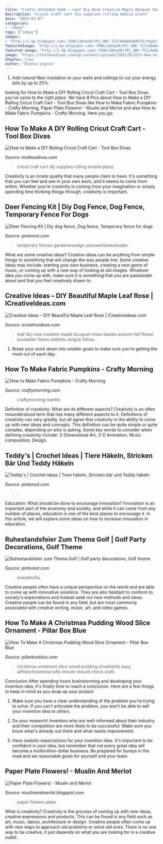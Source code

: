 ```yaml
---
title: "Crafts Unfolded Gmbh ~ Leaf Diy Rose Creative Maple Bouquet Roses Leaves Autumn Fall Flower Knutselen Flores Oetletes Dolgok Folhas"
description: "Cricut craft cart diy supplies rolling mobile plans"
date: "2023-02-07"
categories:
- "ideas"
tags: ["ideas"]
images:
- "http://1.bp.blogspot.com/-V5WCs1bhyU0/VPj_QWC-7CI/AAAAAAAAFZ4/YAyb1ImE8uI/s1600/Paper%2BPlate%2BFlower%2BTutorial%2Bwm2.jpg"
featuredImage: "http://1.bp.blogspot.com/-V5WCs1bhyU0/VPj_QWC-7CI/AAAAAAAAFZ4/YAyb1ImE8uI/s1600/Paper%2BPlate%2BFlower%2BTutorial%2Bwm2.jpg"
featured_image: "http://1.bp.blogspot.com/-V5WCs1bhyU0/VPj_QWC-7CI/AAAAAAAAFZ4/YAyb1ImE8uI/s1600/Paper%2BPlate%2BFlower%2BTutorial%2Bwm2.jpg"
image: "https://toolboxdivas.com/wp-content/uploads/2021/01/DIY-How-to-make-a-mobile-craft-cart-for-Cricut-and-printer-craft-supplies-@toolboxdivas-41-of-77-1-683x1024.jpg"
ShowToc: true
author: "Dianna Legros"
---
```



1. Add natural fiber insulation to your walls and ceilings to cut your energy bills by up to 25%.

	

		
looking for How to Make a DIY Rolling Cricut Craft Cart - Tool Box Divas you've came to the right place. We have 8 Pics about How to Make a DIY Rolling Cricut Craft Cart - Tool Box Divas like How to Make Fabric Pumpkins - Crafty Morning, Paper Plate Flowers! - Muslin and Merlot and also How to Make Fabric Pumpkins - Crafty Morning. Here you go:
		
    
## How To Make A DIY Rolling Cricut Craft Cart - Tool Box Divas

<img loading=lazy src="https://toolboxdivas.com/wp-content/uploads/2021/01/DIY-How-to-make-a-mobile-craft-cart-for-Cricut-and-printer-craft-supplies-@toolboxdivas-41-of-77-1-683x1024.jpg" onerror="this.onerror=null;this.src='https://tse2.mm.bing.net/th?id=OIP.q9k3EY0LIK0NS_h8fkqGlQHaLG&amp;pid=15.1';" alt="How to Make a DIY Rolling Cricut Craft Cart - Tool Box Divas">

_Source: toolboxdivas.com_

>cricut craft cart diy supplies rolling mobile plans. 

	

Creativity is an innate quality that many people claim to have. It's something that you can feel and see in your own work, and it seems to come from within. Whether you're creativity is coming from your imagination or simply spending time thinking things through, creativity is important.

    
## Deer Fencing Kit | Diy Dog Fence, Dog Fence, Temporary Fence For Dogs

<img loading=lazy src="https://i.pinimg.com/736x/81/d4/65/81d465bb8ae41c6b7d62ebcb6a131fa6.jpg" onerror="this.onerror=null;this.src='https://tse3.mm.bing.net/th?id=OIP.66hfa6NiClA63tLiurnm1gAAAA&amp;pid=15.1';" alt="Deer Fencing Kit | Diy dog fence, Dog fence, Temporary fence for dogs">

_Source: pinterest.com_

>temporary fences gardenersedge youownhomesteader. 

	

What are some creative ideas?
Creative ideas can be anything from simple things to something that will change the way people live. Some creative ideas may include: starting your own business, creating a new genre of music, or coming up with a new way of looking at old images. Whatever idea you come up with, make sure it is something that you are passionate about and that you feel creatively drawn to.

    
## Creative Ideas – DIY Beautiful Maple Leaf Rose | ICreativeIdeas.com

<img loading=lazy src="http://www.icreativeideas.com/wp-content/uploads/2014/09/Creative-Ideas-DIY-Maple-Leaf-Rose-Bouquet.jpg?ed7071" onerror="this.onerror=null;this.src='https://tse3.mm.bing.net/th?id=OIP.hs8CadgPCBLMDNbIzd0S0gHaHa&amp;pid=15.1';" alt="Creative Ideas – DIY Beautiful Maple Leaf Rose | iCreativeIdeas.com">

_Source: icreativeideas.com_

>leaf diy rose creative maple bouquet roses leaves autumn fall flower knutselen flores oetletes dolgok folhas. 

	

1. Break your work down into smaller goals to make sure you're getting the most out of each day. 

    
## How To Make Fabric Pumpkins - Crafty Morning

<img loading=lazy src="https://www.craftymorning.com/wp-content/uploads/2020/09/fabric-pumpkins.jpg" onerror="this.onerror=null;this.src='https://tse4.mm.bing.net/th?id=OIP.n7qimEheBLOisWlxsROJ5wHaKE&amp;pid=15.1';" alt="How to Make Fabric Pumpkins - Crafty Morning">

_Source: craftymorning.com_

>craftymorning mantle. 

	

Definition of creativity: What are its different aspects?
Creativity is an often misunderstood term that has many different aspects to it. Definitions of creativity can vary greatly, but all agree that creativity is the ability to come up with new ideas and concepts. This definition can be quite simple or quite complex, depending on who is asking. Some key words to consider when defining creativity include: 2-Dimensional Art, 3-D Animation, Music composition, Design.

    
## Teddy&#039;s | Crochet Ideas | Tiere Häkeln, Stricken Bär Und Teddy Häkeln

<img loading=lazy src="https://i.pinimg.com/originals/18/b0/29/18b029f10c3b9ba6dd719c1a96c3a22d.jpg" onerror="this.onerror=null;this.src='https://tse4.mm.bing.net/th?id=OIP.UF3ZKwTPfnYofTiOPlMEVgAAAA&amp;pid=15.1';" alt="Teddy&#039;s | Crochet Ideas | Tiere häkeln, Stricken bär und Teddy häkeln">

_Source: pinterest.com_

>. 

	

Education: What should be done to encourage innovation?
Innovation is an important part of the economy and society, and while it can come from any number of places, education is one of the best places to encourage it. In this article, we will explore some ideas on how to increase innovation in education.

    
## Ruhestandsfeier Zum Thema Golf | Golf Party Decorations, Golf Theme

<img loading=lazy src="https://i.pinimg.com/originals/0a/ad/48/0aad48ea37a3b518d2edcb3309b3b117.jpg" onerror="this.onerror=null;this.src='https://tse2.mm.bing.net/th?id=OIP.cou1QuuXH-muwkyb1suohQHaHa&amp;pid=15.1';" alt="Ruhestandsfeier zum Thema Golf | Golf party decorations, Golf theme">

_Source: pinterest.com_

>enezdevilla. 

	

Creative people often have a unique perspective on the world and are able to come up with innovative solutions. They are also hesitant to conform to society's expectations and instead seek out new methods and ideas. Creative people can be found in any field, but are most commonly associated with creative writing, music, art, and video games.

    
## How To Make A Christmas Pudding Wood Slice Ornament - Pillar Box Blue

<img loading=lazy src="https://www.pillarboxblue.com/wp-content/uploads/2017/12/Christmas-pudding-wood-slice-ornament-4s.jpg" onerror="this.onerror=null;this.src='https://tse1.mm.bing.net/th?id=OIP.k8HUaB5Icz2R1cLrkeLVQAHaK8&amp;pid=15.1';" alt="How To Make A Christmas Pudding Wood Slice Ornament - Pillar Box Blue">

_Source: pillarboxblue.com_

>christmas ornament slice wood pudding ornaments easy allfreechristmascrafts minute should check craft. 

	

Conclusion
After spending hours brainstorming and developing your invention idea, it's finally time to reach a conclusion. Here are a few things to keep in mind as you wrap up your project:
1. Make sure you have a clear understanding of the problem you're trying to solve. If you can't articulate the problem, you won't be able to sell your invention idea to others.

2. Do your research! Inventors who are well-informed about their industry and their competition are more likely to be successful. Make sure you know what's already out there and what needs improvement.

3. Have realistic expectations for your invention idea. It's important to be confident in your idea, but remember that not every great idea will become a multimillion-dollar business. Be prepared for bumps in the road and set reasonable goals for yourself and your team.

    
## Paper Plate Flowers! - Muslin And Merlot

<img loading=lazy src="http://1.bp.blogspot.com/-V5WCs1bhyU0/VPj_QWC-7CI/AAAAAAAAFZ4/YAyb1ImE8uI/s1600/Paper%2BPlate%2BFlower%2BTutorial%2Bwm2.jpg" onerror="this.onerror=null;this.src='https://tse3.mm.bing.net/th?id=OIP.yenLs4QIXG0ULSIT-KLzjgHaHa&amp;pid=15.1';" alt="Paper Plate Flowers! - Muslin and Merlot">

_Source: muslinandmerlot.blogspot.com_

>paper flowers plate. 

	

What is creativity?
Creativity is the process of coming up with new ideas, creative expressions and products. This can be found in any field such as art, music, dance, architecture or design. Creative people often come up with new ways to approach old problems or solve old ones. There is no one way to be creative, it just depends on what you are looking for in a creative outlet.

